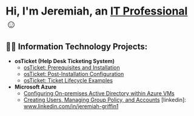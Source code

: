 <h1>Hi, I'm Jeremiah, an <a href="www.linkedin.com/in/jeremiah-griffin1">IT Professional</a>☺</h1>

<h2>👨‍💻 Information Technology Projects:</h2>

- <b>osTicket (Help Desk Ticketing System)</b>
  - [osTicket: Prerequisites and Installation](https://github.com/jeremiahgriffit/osticket-prereqs)
  - [osTicket: Post-Installation Configuration](https://github.com/jeremiahgriffit/post-install-config)
  - [osTicket: Ticket Lifecycle Examples](https://github.com/jeremiahgriffit/ticket-lifecycle)
- <b>Microsoft Azure</b>
  - [Configuring On-premises Active Directory within Azure VMs](https://github.com/jeremiahgriffit/configure-ad)
  - [Creating Users, Managing Group Policy, and Accounts](https://github.com/jeremiahgriffit/azure-network-protocols)
[linkedin]: www.linkedin.com/in/jeremiah-griffin1

